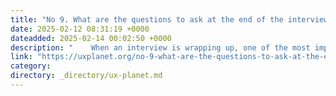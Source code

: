 ```yaml
---
title: "No 9. What are the questions to ask at the end of the interview?"
date: 2025-02-12 08:31:19 +0000
dateadded: 2025-02-14 00:02:50 +0000
description: "    When an interview is wrapping up, one of the most important opportunities often comes right at the end: the chance to ask your own…  Continue reading on UX Planet »  "
link: "https://uxplanet.org/no-9-what-are-the-questions-to-ask-at-the-end-of-the-interview-e9f5e9a7c7e7?source=rss----819cc2aaeee0---4"
category:
directory: _directory/ux-planet.md
---
```

